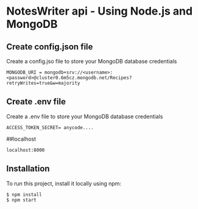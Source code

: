 # NotesWriter api - Using Node.js and MongoDB

## Create config.json file
Create a config.jso file to store your MongoDB database credentials

```
MONGODB_URI = mongodb+srv://<username>:<password>@cluster0.6m5cz.mongodb.net/Recipes?retryWrites=true&w=majority
```
## Create .env file
Create a .env file to store your MongoDB database credentials

```
ACCESS_TOKEN_SECRET= anycode....
```

##localhost 
```
localhost:8000
```

## Installation
To run this project, install it locally using npm:

```
$ npm install
$ npm start
```
